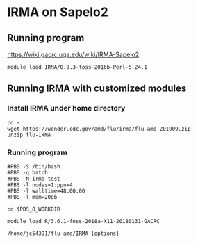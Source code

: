 # IRMA on Sapelo2

## Running program
https://wiki.gacrc.uga.edu/wiki/IRMA-Sapelo2

`module load IRMA/0.9.3-foss-2016b-Perl-5.24.1`

## Running IRMA with customized modules
### Install IRMA under home directory

```
cd ~
wget https://wonder.cdc.gov/amd/flu/irma/flu-amd-201909.zip
unzip flu-IRMA
```


### Running program
```
#PBS -S /bin/bash
#PBS -q batch
#PBS -N irma-test
#PBS -l nodes=1:ppn=4
#PBS -l walltime=48:00:00
#PBS -l mem=20gb

cd $PBS_O_WORKDIR

module load R/3.6.1-foss-2018a-X11-20180131-GACRC

/home/jc54391/flu-amd/IRMA [options]

```
